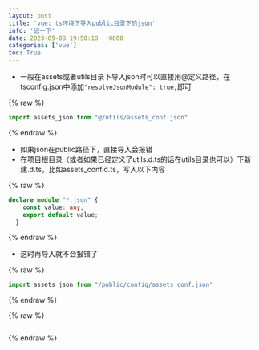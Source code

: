 ```yaml
---
layout: post
title: 'vue: ts环境下导入public目录下的json'
info: '记一下'
date: 2023-09-08 19:50:10  +0800
categories: ['vue']
toc: True
---
```



- 一般在assets或者utils目录下导入json时可以直接用@定义路径，在tsconfig.json中添加```"resolveJsonModule": true,```即可

{% raw %}
```js
import assets_json from "@/utils/assets_conf.json"
```
{% endraw %}



- 如果json在public路径下，直接导入会报错
- 在项目根目录（或者如果已经定义了utils.d.ts的话在utils目录也可以）下新建.d.ts，比如assets_conf.d.ts，写入以下内容

{% raw %}
```ts
declare module "*.json" {
    const value: any;
    export default value;
  }
```
{% endraw %}


- 这时再导入就不会报错了

{% raw %}
```js
import assets_json from "/public/config/assets_conf.json"
```
{% endraw %}


{% raw %}
```
```
{% endraw %}
